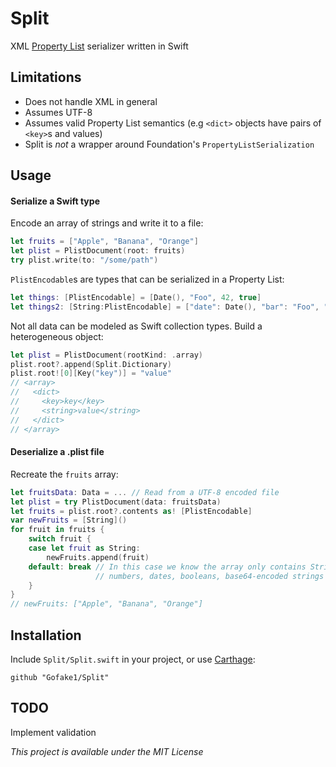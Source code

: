 # Split

XML [Property List](https://en.wikipedia.org/wiki/Property_list) serializer written in Swift

## Limitations

* Does not handle XML in general
* Assumes UTF-8
* Assumes valid Property List semantics (e.g `<dict>` objects have pairs of `<key>`s and values)
* Split is *not* a wrapper around Foundation's `PropertyListSerialization`

## Usage

#### Serialize a Swift type

Encode an array of strings and write it to a file:

```swift
let fruits = ["Apple", "Banana", "Orange"]
let plist = PlistDocument(root: fruits)
try plist.write(to: "/some/path")
```

`PlistEncodable`s are types that can be serialized in a Property List:

```swift
let things: [PlistEncodable] = [Date(), "Foo", 42, true]
let things2: [String:PlistEncodable] = ["date": Date(), "bar": "Foo", "answer": 42, "boolean": true]
```

Not all data can be modeled as Swift collection types.
Build a heterogeneous object:

```swift
let plist = PlistDocument(rootKind: .array)
plist.root?.append(Split.Dictionary)
plist.root![0][Key("key")] = "value"
// <array>
//   <dict>
//     <key>key</key>
//     <string>value</string>
//   </dict>
// </array>
```

#### Deserialize a .plist file

Recreate the `fruits` array:

```swift
let fruitsData: Data = ... // Read from a UTF-8 encoded file
let plist = try PlistDocument(data: fruitsData)
let fruits = plist.root?.contents as! [PlistEncodable]
var newFruits = [String]()
for fruit in fruits {
    switch fruit {
    case let fruit as String:
        newFruits.append(fruit)
    default: break // In this case we know the array only contains Strings, but Property Lists can also contain
                   // numbers, dates, booleans, base64-encoded strings
    }
}
// newFruits: ["Apple", "Banana", "Orange"]
```

## Installation

Include `Split/Split.swift` in your project, or use [Carthage](https://github.com/Carthage/Carthage):

```
github "Gofake1/Split"
```

## TODO

Implement validation

*This project is available under the MIT License*

